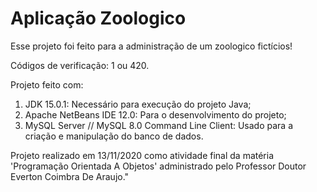 <h1> <b>Aplicação Zoologico</b> </h1>

Esse projeto foi feito para a administração de um zoologico fictícios!

Códigos de verificação: 1 ou 420.

Projeto feito com:
<ol>
 <li>JDK 15.0.1: Necessário para execução do projeto Java; </li>
 <li>Apache NetBeans IDE 12.0: Para o desenvolvimento do projeto; </li>
 <li>MySQL Server // MySQL 8.0 Command Line Client: Usado para a criação e manipulação do banco de dados. </li>
</ol>

Projeto realizado em 13/11/2020 como atividade final da matéria 'Programação Orientada A Objetos' administrado pelo Professor Doutor Everton Coimbra De Araujo."
